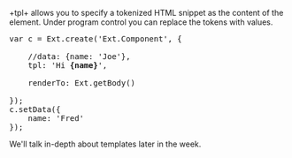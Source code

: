 +tpl+ allows you to specify a tokenized HTML snippet as the content of the 
element. Under program control you can replace the tokens with values. 

<pre class="runnable 270">var c = Ext.create('Ext.Component', {

    //data: {name: 'Joe'}, 
    tpl: 'Hi <b>{name}</b>',

    renderTo: Ext.getBody()

});
c.setData({
    name: 'Fred'
});</pre>

We'll talk in-depth about templates later in the week.

